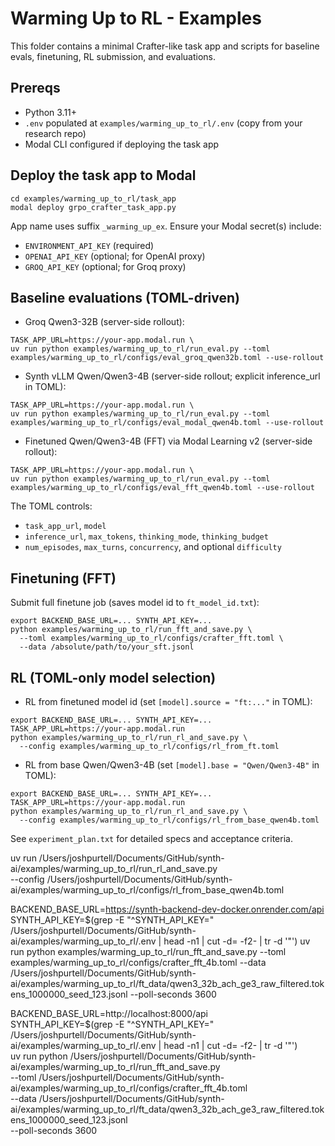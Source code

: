 # Warming Up to RL - Examples

This folder contains a minimal Crafter-like task app and scripts for baseline evals, finetuning, RL submission, and evaluations.

## Prereqs
- Python 3.11+
- `.env` populated at `examples/warming_up_to_rl/.env` (copy from your research repo)
- Modal CLI configured if deploying the task app

## Deploy the task app to Modal

```
cd examples/warming_up_to_rl/task_app
modal deploy grpo_crafter_task_app.py
```

App name uses suffix `_warming_up_ex`. Ensure your Modal secret(s) include:
- `ENVIRONMENT_API_KEY` (required)
- `OPENAI_API_KEY` (optional; for OpenAI proxy)
- `GROQ_API_KEY` (optional; for Groq proxy)

## Baseline evaluations (TOML-driven)

- Groq Qwen3-32B (server-side rollout):
```
TASK_APP_URL=https://your-app.modal.run \
uv run python examples/warming_up_to_rl/run_eval.py --toml examples/warming_up_to_rl/configs/eval_groq_qwen32b.toml --use-rollout
```

- Synth vLLM Qwen/Qwen3-4B (server-side rollout; explicit inference_url in TOML):
```
TASK_APP_URL=https://your-app.modal.run \
uv run python examples/warming_up_to_rl/run_eval.py --toml examples/warming_up_to_rl/configs/eval_modal_qwen4b.toml --use-rollout
```

- Finetuned Qwen/Qwen3-4B (FFT) via Modal Learning v2 (server-side rollout):
```
TASK_APP_URL=https://your-app.modal.run \
uv run python examples/warming_up_to_rl/run_eval.py --toml examples/warming_up_to_rl/configs/eval_fft_qwen4b.toml --use-rollout
```

The TOML controls:
- `task_app_url`, `model`
- `inference_url`, `max_tokens`, `thinking_mode`, `thinking_budget`
- `num_episodes`, `max_turns`, `concurrency`, and optional `difficulty`

## Finetuning (FFT)

Submit full finetune job (saves model id to `ft_model_id.txt`):
```
export BACKEND_BASE_URL=... SYNTH_API_KEY=...
python examples/warming_up_to_rl/run_fft_and_save.py \
  --toml examples/warming_up_to_rl/configs/crafter_fft.toml \
  --data /absolute/path/to/your_sft.jsonl
```

## RL (TOML-only model selection)

- RL from finetuned model id (set `[model].source = "ft:..."` in TOML):
```
export BACKEND_BASE_URL=... SYNTH_API_KEY=... TASK_APP_URL=https://your-app.modal.run
python examples/warming_up_to_rl/run_rl_and_save.py \
  --config examples/warming_up_to_rl/configs/rl_from_ft.toml
```

- RL from base Qwen/Qwen3-4B (set `[model].base = "Qwen/Qwen3-4B"` in TOML):
```
export BACKEND_BASE_URL=... SYNTH_API_KEY=... TASK_APP_URL=https://your-app.modal.run
python examples/warming_up_to_rl/run_rl_and_save.py \
  --config examples/warming_up_to_rl/configs/rl_from_base_qwen4b.toml
```

See `experiment_plan.txt` for detailed specs and acceptance criteria.





uv run /Users/joshpurtell/Documents/GitHub/synth-ai/examples/warming_up_to_rl/run_rl_and_save.py \
  --config /Users/joshpurtell/Documents/GitHub/synth-ai/examples/warming_up_to_rl/configs/rl_from_base_qwen4b.toml


BACKEND_BASE_URL=https://synth-backend-dev-docker.onrender.com/api SYNTH_API_KEY=$(grep -E "^SYNTH_API_KEY=" /Users/joshpurtell/Documents/GitHub/synth-ai/examples/warming_up_to_rl/.env | head -n1 | cut -d= -f2- | tr -d '"') uv run python examples/warming_up_to_rl/run_fft_and_save.py --toml examples/warming_up_to_rl/configs/crafter_fft_4b.toml --data /Users/joshpurtell/Documents/GitHub/synth-ai/examples/warming_up_to_rl/ft_data/qwen3_32b_ach_ge3_raw_filtered.tokens_1000000_seed_123.jsonl --poll-seconds 3600

BACKEND_BASE_URL=http://localhost:8000/api \
SYNTH_API_KEY=$(grep -E "^SYNTH_API_KEY=" /Users/joshpurtell/Documents/GitHub/synth-ai/examples/warming_up_to_rl/.env | head -n1 | cut -d= -f2- | tr -d '"') \
uv run python /Users/joshpurtell/Documents/GitHub/synth-ai/examples/warming_up_to_rl/run_fft_and_save.py \
  --toml /Users/joshpurtell/Documents/GitHub/synth-ai/examples/warming_up_to_rl/configs/crafter_fft_4b.toml \
  --data /Users/joshpurtell/Documents/GitHub/synth-ai/examples/warming_up_to_rl/ft_data/qwen3_32b_ach_ge3_raw_filtered.tokens_1000000_seed_123.jsonl \
  --poll-seconds 3600